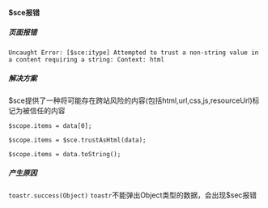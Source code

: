 #### $sce报错

 ##### 页面报错

 ```
 Uncaught Error: [$sce:itype] Attempted to trust a non-string value in a content requiring a string: Context: html
 ```

 ##### 解决方案
 
 $sce提供了一种将可能存在跨站风险的内容(包括html,url,css,js,resourceUrl)标记为被信任的内容


 ```
 $scope.items = data[0];
 ```

```
$scope.items = $sce.trustAsHtml(data);
```

```
$scope.items = data.toString();
```
##### 产生原因

`toastr.success(Object)`
`toastr`不能弹出Object类型的数据，会出现$sec报错
